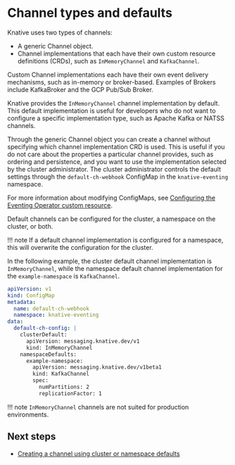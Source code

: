 # Channel types and defaults
Knative uses two types of channels:


* A generic Channel object.
* Channel implementations that each have their own custom resource definitions (CRDs), such as
`InMemoryChannel` and `KafkaChannel`.

Custom Channel implementations each have their own event delivery mechanisms, such as in-memory
or broker-based. Examples of Brokers include KafkaBroker and the GCP Pub/Sub Broker.

Knative provides the `InMemoryChannel` channel implementation by default.
This default implementation is useful for developers who do not want to configure a specific
implementation type, such as Apache Kafka or NATSS channels.

Through the generic Channel object you can create a channel without specifying which channel
implementation CRD is used.
This is useful if you do not care about the properties a particular channel provides, such as
ordering and persistence, and you want to use the implementation selected by the cluster administrator.
The cluster administrator controls the default settings through the `default-ch-webhook` ConfigMap in the
`knative-eventing` namespace.

For more information about modifying ConfigMaps, see
[Configuring the Eventing Operator custom resource](/admin/install/operator/configuring-eventing-cr).

Default channels can be configured for the cluster, a namespace on the cluster, or both.

!!! note
    If a default channel implementation is configured for a namespace, this will overwrite the  configuration for the cluster.

In the following example, the cluster default channel implementation is `InMemoryChannel`, while the
namespace default channel implementation for the `example-namespace` is `KafkaChannel`.

```yaml
apiVersion: v1
kind: ConfigMap
metadata:
  name: default-ch-webhook
  namespace: knative-eventing
data:
  default-ch-config: |
    clusterDefault:
      apiVersion: messaging.knative.dev/v1
      kind: InMemoryChannel
    namespaceDefaults:
      example-namespace:
        apiVersion: messaging.knative.dev/v1beta1
        kind: KafkaChannel
        spec:
          numPartitions: 2
          replicationFactor: 1
```

!!! note
    `InMemoryChannel` channels are not suited for production environments.

## Next steps

- [Creating a channel using cluster or namespace defaults](/eventing/channels/create-default-channel)
